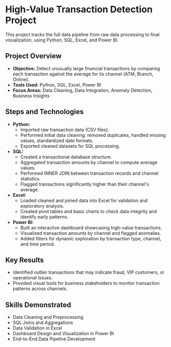 <!DOCTYPE html>
<html lang="en">
<head>
  <meta charset="UTF-8">
  <title>High-Value Transaction Detection Project</title>
</head>
<body>
  <h1>High-Value Transaction Detection Project</h1>

  <p>This project tracks the full data pipeline from raw data processing to final visualization, using Python, SQL, Excel, and Power BI.</p>

  <h2>Project Overview</h2>
  <ul>
    <li><strong>Objective:</strong> Detect unusually large financial transactions by comparing each transaction against the average for its channel (ATM, Branch, Online).</li>
    <li><strong>Tools Used:</strong> Python, SQL, Excel, Power BI</li>
    <li><strong>Focus Areas:</strong> Data Cleaning, Data Integration, Anomaly Detection, Business Insights</li>
  </ul>

  <h2>Steps and Technologies</h2>
  <ul>
    <li><strong>Python:</strong>
      <ul>
        <li>Imported raw transaction data (CSV files).</li>
        <li>Performed initial data cleaning: removed duplicates, handled missing values, standardized date formats.</li>
        <li>Exported cleaned datasets for SQL processing.</li>
      </ul>
    </li>
    <li><strong>SQL:</strong>
      <ul>
        <li>Created a transactional database structure.</li>
        <li>Aggregated transaction amounts by channel to compute average values.</li>
        <li>Performed INNER JOIN between transaction records and channel statistics.</li>
        <li>Flagged transactions significantly higher than their channel's average.</li>
      </ul>
    </li>
    <li><strong>Excel:</strong>
      <ul>
        <li>Loaded cleaned and joined data into Excel for validation and exploratory analysis.</li>
        <li>Created pivot tables and basic charts to check data integrity and identify early patterns.</li>
      </ul>
    </li>
    <li><strong>Power BI:</strong>
      <ul>
        <li>Built an interactive dashboard showcasing high-value transactions.</li>
        <li>Visualized transaction amounts by channel and flagged anomalies.</li>
        <li>Added filters for dynamic exploration by transaction type, channel, and time period.</li>
      </ul>
    </li>
  </ul>

  <h2>Key Results</h2>
  <ul>
    <li>Identified outlier transactions that may indicate fraud, VIP customers, or operational issues.</li>
    <li>Provided visual tools for business stakeholders to monitor transaction patterns across channels.</li>
  </ul>

  <h2>Skills Demonstrated</h2>
  <ul>
    <li>Data Cleaning and Preprocessing</li>
    <li>SQL Joins and Aggregations</li>
    <li>Data Validation in Excel</li>
    <li>Dashboard Design and Visualization in Power BI</li>
    <li>End-to-End Data Pipeline Development</li>
  </ul>

</body>
</html>
